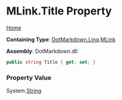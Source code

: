# MLink\.Title Property

[Home](../../../../README.md)

**Containing Type**: [DotMarkdown.Linq](../../README.md)\.[MLink](../README.md)

**Assembly**: DotMarkdown\.dll

```csharp
public string Title { get; set; }
```

### Property Value

System\.[String](https://docs.microsoft.com/en-us/dotnet/api/system.string)

